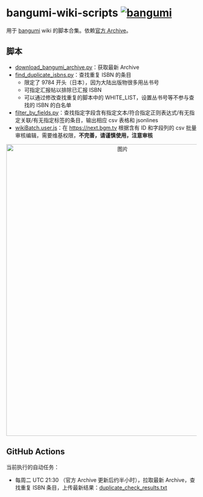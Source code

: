 # bangumi-wiki-scripts [![bangumi](http://bgm.tv/img/ico/bgm80-15.png)](http://bgm.tv)

用于 [bangumi](https://bgm.tv) wiki 的脚本合集。依赖[官方 Archive](https://github.com/bangumi/Archive)。

## 脚本

- [download_bangumi_archive.py](https://github.com/inchei/bangumi-wiki-scripts/blob/main/download_bangumi_archive.py)：获取最新 Archive
- [find_duplicate_isbns.py](https://github.com/inchei/bangumi-wiki-scripts/blob/main/find_duplicate_isbns.py)：查找重复 ISBN 的条目
  - 限定了 9784 开头（日本），因为大陆出版物很多用丛书号
  - 可指定汇报帖以排除已汇报 ISBN
  - 可以通过修改查找重复的脚本中的 WHITE_LIST，设置丛书号等不参与查找的 ISBN 的白名单
- [filter_by_fields.py](https://github.com/inchei/bangumi-wiki-scripts/blob/main/filter_by_fields.py)：查找指定字段含有指定文本/符合指定正则表达式/有无指定关联/有无指定标签的条目，输出相应 csv 表格和 jsonlines
- [wikiBatch.user.js](https://github.com/inchei/bangumi-wiki-scripts/blob/main/wikiBatch.user.js)：在 https://next.bgm.tv 根据含有 ID 和字段列的 csv 批量审核编辑，需要维基权限，**不完善，请谨慎使用，注意审核**
<p align="center"><img width="600" height="771" alt="图片" src="https://github.com/user-attachments/assets/e388b213-4427-49a0-ab88-6ee4ed332f89" /></p>




## GitHub Actions
当前执行的自动任务：
- 每周二 UTC 21:30 （官方 Archive 更新后约半小时），拉取最新 Archive，查找重复 ISBN 条目，上传最新结果：[duplicate_check_results.txt](https://raw.githubusercontent.com/inchei/bangumi-wiki-scripts/refs/heads/main/duplicate_check_results.txt)
